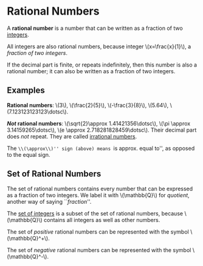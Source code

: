 # Rational Numbers

A **rational number** is a number that can be written as a fraction of two [integers](integers.md).

All integers are also rational numbers, because integer \\(x=\frac{x}{1}\\), a *fraction of two integers*.

If the decimal part is finite, or repeats indefinitely, then this number is also a rational number; it can also be written as a fraction of two integers.

## Examples

**Rational numbers**: \\(3\\), \\(\frac{2}{5}\\), \\(-\frac{3}{8}\\), \\(5.64\\), \\(7.123123123123\dotsc\\).

***Not* rational numbers**: \\(\sqrt{2}\approx 1.41421356\dotsc\\), \\(\pi \approx 3.14159265\dotsc\\), \\(e \approx 2.718281828459\dotsc\\). Their decimal part does *not* repeat. They are called [irrational numbers](irrational-numbers.md).

The ``\\(\approx\\)'' sign (above) means ``is approx. equal to'', as opposed to the equal sign.

## Set of Rational Numbers

The set of rational numbers contains every number that can be expressed as a fraction of two integers. We label it with \\(\mathbb{Q}\\) for *quotient*, another way of saying ``*fraction*''.

The [set of integers](integers.md#set-of-integers) is a subset of the set of rational numbers, because \\(\mathbb{Q}\\) contains all integers as well as other numbers.

The set of *positive* rational numbers can be represented with the symbol \\(\mathbb{Q}^+\\).

The set of *negative* rational numbers can be represented with the symbol \\(\mathbb{Q}^-\\).
